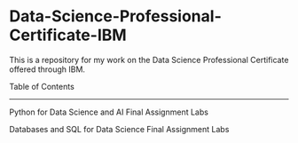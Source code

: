 # Data-Science-Professional-Certificate-IBM

This is a repository for my work on the Data Science Professional Certificate offered through IBM. 

Table of Contents 
____________________________________

Python for Data Science and AI
  Final Assignment
  Labs

Databases and SQL for Data Science
  Final Assignment
  Labs
